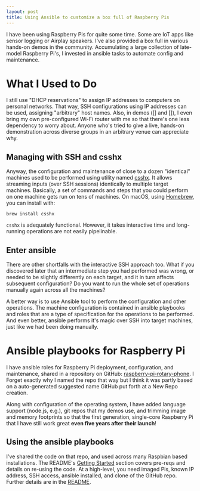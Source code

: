 ```yaml
---
layout: post
title: Using Ansible to customize a box full of Raspberry Pis
---
```


I have been using Raspberry Pis for quite some time. Some are IoT apps like sensor logging or Airplay speakers. I've also provided a box full in various hands-on demos in the community. Accumulating a large collection of late-model Raspberry Pi's, I invested in ansible tasks to automate config and maintenance.

# What I Used to Do

I still use "DHCP reservations" to assign IP addresses to computers on personal networks.  That way, SSH configurations using IP addresses can be used, assigning "arbitrary" host names. Also, in demos ([] and []), I even bring my own pre-configured Wi-Fi router with me so that there's one less dependency to worry about. Anyone who's tried to give a live, hands-on demonstration across diverse groups in an arbitrary venue can appreciate why.

## Managing with SSH and csshx

Anyway, the configuration and maintenance of close to a dozen "identical" machines used to be performed using utility named [csshx](https://github.com/brockgr/csshx). It allows streaming inputs (over SSH sessions) identically to multiple target machines. Basically, a set of commands and steps that you could perform on one machine gets run on tens of machines.  On macOS, using [Homebrew](https://brew.sh/), you can install with:

```shell
brew install csshx
```

`csshx` is adequately functional. However, it takes interactive time and long-running operations are not easily pipelinable.

## Enter ansible

There are other shortfalls with the interactive SSH approach too.  What if you discovered later that an intermediate step you had performed was wrong, or needed to be slightly differently on each target, and it in turn affects subsequent configuration? Do you want to run the whole set of operations manually again across all the machines?

A better way is to use Ansible tool to perform the configuration and other operations. The machine configuration is contained in ansible playbooks and roles that are a type of specification for the operations to be performed. And even better, ansible performs it's magic over SSH into target machines, just like we had been doing manually.


# Ansible playbooks for Raspberry Pi

I have ansible roles for Raspberry Pi deployment, configuration, and maintenance, shared in a repository on GitHub: [raspberry-pi-rotary-phone](https://github.com/idcrook/raspberry-pi-rotary-phone). I Forget exactly why I named the repo that way but I think it was partly based on a auto-generated suggested name GitHub put forth at a New Repo creation.

Along with configuration of the operating system, I have added language support (node.js, e.g.), git repos that my demos use, and trimming image and memory footprints so that the first generation, single-core Raspberry Pi that I have still work great **even five years after their launch**!

## Using the ansible playbooks

I've shared the code on that repo, and used across many Raspbian based installations. The README's [Getting Started](https://github.com/idcrook/raspberry-pi-rotary-phone#getting-started) section covers pre-reqs and details on re-using the code.  At a high-level, you need imaged Pis, known IP address, SSH access, ansible installed, and clone of the GitHub repo. Further details are in the [README](https://github.com/idcrook/raspberry-pi-rotary-phone/blob/master/README.md#getting-started).
